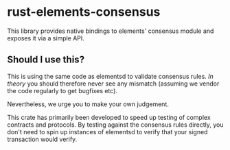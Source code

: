 # rust-elements-consensus

This library provides native bindings to elements' consensus module and exposes it via a simple API.

## Should I use this?

This is using the same code as elementsd to validate consensus rules.
_In theory_ you should therefore never see any mismatch (assuming we vendor the code regularly to get bugfixes etc).

Nevertheless, we urge you to make your own judgement.

This crate has primarily been developed to speed up testing of complex contracts and protocols.
By testing against the consensus rules directly, you don't need to spin up instances of elementsd to verify that your signed transaction would verify.
